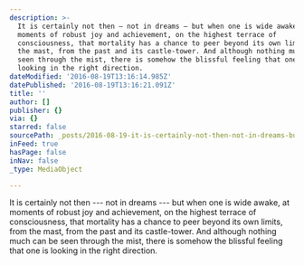 ```yaml
---
description: >-
  It is certainly not then — not in dreams — but when one is wide awake, at
  moments of robust joy and achievement, on the highest terrace of
  consciousness, that mortality has a chance to peer beyond its own limits, from
  the mast, from the past and its castle-tower. And although nothing much can be
  seen through the mist, there is somehow the blissful feeling that one is
  looking in the right direction.
dateModified: '2016-08-19T13:16:14.985Z'
datePublished: '2016-08-19T13:16:21.091Z'
title: ''
author: []
publisher: {}
via: {}
starred: false
sourcePath: _posts/2016-08-19-it-is-certainly-not-then-not-in-dreams-but-when-one-is-w.md
inFeed: true
hasPage: false
inNav: false
_type: MediaObject

---
```

It is certainly not then --- not in dreams --- but when one is wide awake, at moments of robust joy and achievement, on the highest terrace of consciousness, that mortality has a chance to peer beyond its own limits, from the mast, from the past and its castle-tower. And although nothing much can be seen through the mist, there is somehow the blissful feeling that one is looking in the right direction.